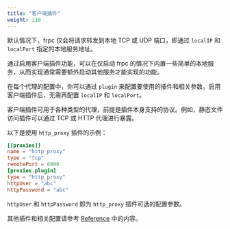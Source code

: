 ```yaml
---
title: "客户端插件"
weight: 110
---
```


默认情况下，frpc 仅会将请求转发到本地 TCP 或 UDP 端口，即通过 `localIP` 和 `localPort` 指定的本地服务地址。

通过启用客户端插件功能，可以在仅启动 frpc 的情况下内置一些简单的本地服务，从而实现通常需要额外启动其他服务才能实现的功能。

在每个代理的配置中，你可以通过 `plugin` 来配置要使用的插件和相关参数。启用客户端插件后，无需再配置 `localIP` 和 `localPort`。

客户端插件可用于各种类型的代理，前提是插件本身支持的协议。例如，静态文件访问插件可以通过 TCP 或 HTTP 代理进行暴露。

以下是使用 `http_proxy` 插件的示例：

```toml
[[proxies]]
name = "http_proxy"
type = "tcp"
remotePort = 6000
[proxies.plugin]
type = "http_proxy"
httpUser = "abc"
httpPassword = "abc"
```

`httpUser` 和 `httpPassword` 即为 `http_proxy` 插件可选的配置参数。

其他插件和相关配置请参考 [Reference](../../../reference/) 中的内容。
